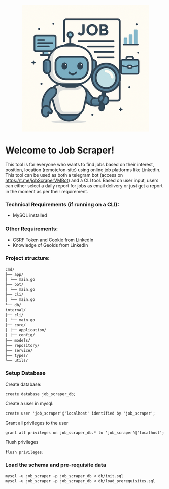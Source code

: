 [//]: # ( ![job-scraper.png]&#40;data/job-scraper.png&#41;)
#
<div align="center">
  <img src="data/job-scraper.png" alt="Image description" width="400"/>
</div>

# Welcome to Job Scraper!
This tool is for everyone who wants to find jobs based on their interest, position, location (remote/on-site) using online job platforms like LinkedIn.
This tool can be used as both a telegram bot (access on https://t.me/jobScraperVMBot) and a CLI tool. Based on user input, users can either select a daily report for jobs as email delivery or just get a report in the moment as per their requirement. 

### Technical Requirements (if running on a CLI):
- MySQL installed

### Other Requirements:
- CSRF Token and Cookie from LinkedIn
- Knowledge of GeoIds from LinkedIn

### Project structure:
```
cmd/
├── app/
│ └── main.go
├── bot/
│ └── main.go
├── cli/
│ └── main.go
└── db/
internal/
├── cli/
│ └── main.go
├── core/
│ ├── application/
│ ├── config/
├── models/
├── repository/
├── service/
├── types/
└── utils/
```

### Setup Database
Create database:
```mysql
create database job_scraper_db;
```
Create a user in mysql:
```mysql
create user 'job_scraper'@'localhost' identified by 'job_scraper';
``` 
Grant all privileges to the user
```mysql
grant all privileges on job_scraper_db.* to 'job_scraper'@'localhost';
```
Flush privileges
```mysql
flush privileges;
```

### Load the schema and pre-requisite data
```
mysql -u job_scraper -p job_scraper_db < db/init.sql
mysql -u job_scraper -p job_scraper_db < db/load_prerequisites.sql
```

